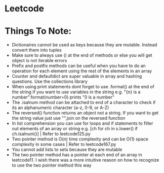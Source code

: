 # Leetcode

# Things To Note:
- Dictionaires cannot be used as keys because they are mutable. Instead convert them into tuples
- Make sure to always use () at the end of methods or else you will get object is not iterable errors
- Prefix and postfix methods can be useful when you have to do an operation for each element using the rest of the elements in an array
- Counter and defaultdict are super valuable in array and hashing questions. Use the collections library
- When using print statements dont forget to use .format() at the end of the string if you want to use variables in the string e.g. "{n} is a number".format(number=0) prints "0 is a number"
- The .isalnum method can be attached to end of a character to check if its an alphanumeric character (a-z, 0-9, or A-Z)
- The reversed() function returns an object not a string. If you want to get the string value just use "".join on the reversed function
- In list comprehension you can use for loops and if statements to filter out elements of an array or string e.g. [ch for ch in s.lower() if ch.isalnum()] | Refer to leetcode125.py
- Two pointer method is O(n) time complexity and can be O(1) space complexity in some cases | Refer to leetcode167.py
- You cannot add lists to sets because they are mutable
- The two pointer method has a pointer at each end of an array in leetcode11. I wish there was a more intuitive reason on how to recognize to use the two pointer method this way


